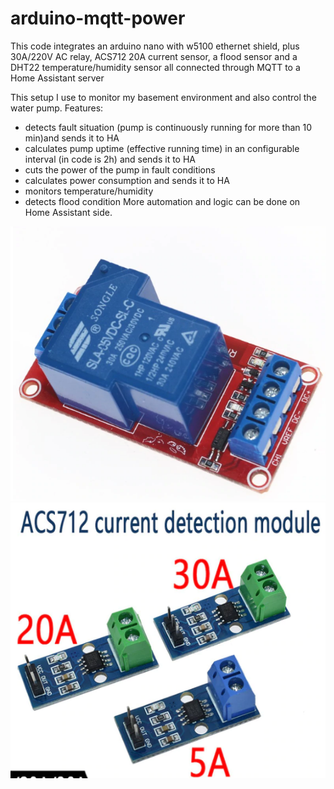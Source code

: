 # arduino-mqtt-power
This code integrates an arduino nano with w5100 ethernet shield, plus 30A/220V AC relay, ACS712 20A current sensor, a flood sensor and a DHT22 temperature/humidity sensor all connected through MQTT to a Home Assistant server

This setup I use to monitor my basement environment and also control the water pump. Features:
- detects fault situation (pump is continuously running for more than 10 min)and sends it to HA
- calculates pump uptime (effective running time) in an configurable interval (in code is 2h) and sends it to HA
- cuts the power of the pump in fault conditions
- calculates power consumption and sends it to HA
- monitors temperature/humidity
- detects flood condition 
More automation and logic can be done on Home Assistant side.

![relay](relay.png?raw=true "Title")
![relay](acs712.png?raw=true "Title")


